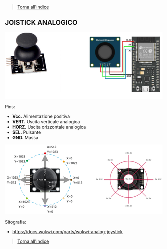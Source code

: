 >[Torna all'indice](indexpulsanti.md)

## **JOISTICK ANALOGICO**

<img src="img\joistick3.png" alt="alt text" width="600">

Pins:
- **Vcc.** Alimentazione positiva
- **VERT.**  Uscita verticale analogica
- **HORZ.**  Uscita orizzontale analogica
- **SEL.** 	Pulsante
- **GND.**	Massa

<img src="img\joyrange.png" alt="alt text" width="600">























Sitografia:
- https://docs.wokwi.com/parts/wokwi-analog-joystick


>[Torna all'indice](indexpulsanti.md)

